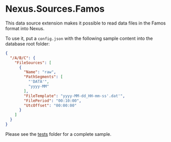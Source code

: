 # Nexus.Sources.Famos

This data source extension makes it possible to read data files in the Famos format into Nexus.

To use it, put a `config.json` with the following sample content into the database root folder:

```json
{
  "/A/B/C": {
    "FileSources": [
      {
        "Name": "raw",
        "PathSegments": [
          "'DATA'",
          "yyyy-MM"
        ],
        "FileTemplate": "yyyy-MM-dd_HH-mm-ss'.dat'",
        "FilePeriod": "00:10:00",
        "UtcOffset": "00:00:00"
      }
    ]
  }
}
```

Please see the [tests](tests/Nexus.Sources.Famos.Tests) folder for a complete sample.